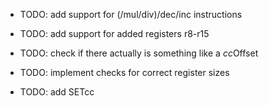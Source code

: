 - TODO: add support for (/mul/div)/dec/inc instructions
- TODO: add support for added registers r8-r15

- TODO: check if there actually is something like a *cc*Offset

- TODO: implement checks for correct register sizes

- TODO: add SETcc